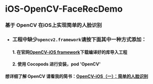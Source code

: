 # iOS-OpenCV-FaceRecDemo
### 基于 OpenCV 在iOS上实现简单的人脸识别
+ ### 工程中缺少`opencv2.framework`请按下面其中一种方式添加：
    #### 1. 在官网[OpenCV-iOS framework](https://opencv.org/releases.html)下载编译好的库导入工程
    #### 2. 使用 Cocopods 进行安装，pod 'OpenCV'
#### 想详细了解 OpenCV 请看我的简书：[OpenCV-iOS（一）：简单的人脸识别](https://www.jianshu.com/p/5dd08b8ed437)
